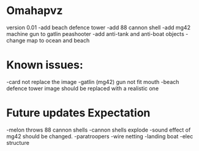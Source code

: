# Omahapvz
version 0.01
  -add beach defence tower
  -add 88 cannon shell
  -add mg42 machine gun to gatlin peashooter
  -add anti-tank and anti-boat objects
  -change map to ocean and beach

# Known issues:
  -card not replace the image
  -gatlin (mg42) gun not fit mouth
  -beach defence tower image should be replaced with a realistic one

# Future updates Expectation
  -melon throws 88 cannon shells
  -cannon shells explode
  -sound effect of mg42 should be changed.
  -paratroopers
  -wire netting
  -landing boat
  -elec structure
